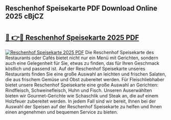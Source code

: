 ## Reschenhof Speisekarte PDF Download Online 2025 cBjCZ

# <h2><a href="http://gc5tj4x.nevu.top/?p=Reschenhof+Speisekarte">🔗 👉🔴 Reschenhof Speisekarte 2025 PDF</a></h2>

[![Reschenhof Speisekarte 2025 PDF](https://i.imgur.com/dBaPXMq.png)](http://gc5tj4x.nevu.top/?p=Reschenhof+Speisekarte)
Die Reschenhof Speisekarte des Restaurants oder Cafés bietet nicht nur ein Menü mit Gerichten, sondern auch eine Gelegenheit für Sie, etwas zu finden, das für Ihren Geschmack köstlich und passend ist. Auf der Reschenhof Speisekarte unseres Restaurants finden Sie eine große Auswahl an leichten und frischen Salaten, die aus frischem Gemüse und Obst zubereitet werden. Für Fleischliebhaber bietet unsere Reschenhof Speisekarte eine große Auswahl an Gerichten: Rindfleisch, Schweinefleisch, Huhn und Fisch. Unseren Auserwählten bieten wir Gourmet-Gerichte wie Schaschlik und Steak an, die auf einem Holzfeuer zubereitet werden. In jedem Fall sind wir bereit, Ihnen bei der Auswahl der Speisen auf der Reschenhof Speisekarte zu helfen und Ihnen einen angenehmen und bequemen Service zu bieten.
